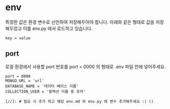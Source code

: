 # env

특정한 값은 환경 변수로 선언하여 저장해두어야 합니다.
아래와 같은 형태로 값을 저장해두었고 이를 env.py 에서 로드하고 있습니다.

```env
key = value
```

## port

로컬 환경에서 사용할 port 번호를 port = 0000 의 형태로 .env 파일 안에 넣어주세요.

```env
port = 0000
MONGO_URL = 'url'
DATABASE_NAME = '데이터 베이스 이름'
COLLECTION_USER = '컬랙션 이름 중 유저'

[//]: # 필요 시 추가 하고 해당 env.md 와 env.py 에 변수 추가해주세요 :) ()
```